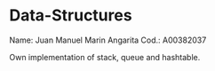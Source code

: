 # Data-Structures

Name: Juan Manuel Marin Angarita
Cod.: A00382037

Own implementation of stack, queue and hashtable.
